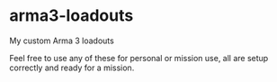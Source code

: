 # arma3-loadouts
My custom Arma 3 loadouts

Feel free to use any of these for personal or mission use, all are setup correctly and ready for a mission.
